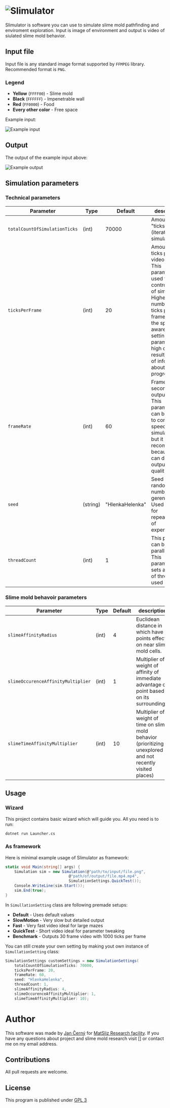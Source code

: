 # ![Slimulator](https://github.com/yagarea/Slimulator/blob/master/media/logo.gif?raw=true)

Slimulator is software you can use to simulate slime mold pathfinding and enviroment exploration.
Input is image of environment and output is video of siulated slime mold behavior. 


## Input file
Input file is any standard image format supported by `FFMPEG` library. Recommended format is `PNG`.

### Legend
- **Yellow** (`FFFF00`) - Slime mold
- **Black** (`FFFFFF`) - Impenetrable wall
- **Red** (`FF0000`) - Food 
- **Every other color** - Free space

Example input:

![Example input](https://raw.githubusercontent.com/yagarea/Slimulator/master/testInputs/maze500-food2.png?raw=true)

## Output

The output of the example input above:

![Example output](https://github.com/yagarea/Slimulator/blob/master/media/exampleOutput.gif?raw=true)

## Simulation parameters

### Technical parameters

| Parameter         			| Type 	| Default | description |
--------------------------------|-------|---------|-----------------
| `totalCountOfSimulationTicks` | (int) | 70000 | Amount "ticks" (iterations of simulations) |
| `ticksPerFrame`				| (int) | 20 | Amount of ticks per one video frame. This parameter is used to control speed of simulation. Higher the number of ticks per frame higher the speed. Be aware that setting this parameter too high can result in loss of information about progress. |
| `frameRate`					| (int) | 60 |Frames per second in output video. This parameter can be used to control speed of simulation too but it is not recommended because it can damage output video quality. |
| `seed`						| (string) | "HlenkaHelenka" | Seed for random number gerenerator. Used mainly for repeatability of experiments. |
| `threadCount`					| (int) | 1 | This program can be parallelized. This parameter sets amount of threads used in |

### Slime mold behavoir parameters

| Parameter         | Type | Default |  description |
--------------------|------|---------|---------------
| `slimeAffinityRadius` 		| (int) | 4 | Euclidean distance in which have points effect on near slime mold cells. |
| `slimeOccurenceAffinityMultiplier` | (int) | 1 | Multiplier of weight of affinity of immediate advantage of point based on its surroundings. |
| `slimeTimeAffinityMultiplier` | (int) | 10 | Multiplier of weight of time on slime mold behavior (prioritizing unexplored and not recently visited places) | 

## Usage

### Wizard

This project contains basic wizard which will guide you. All you need is to run:


```bash
dotnet run Launcher.cs
```

### As framework

Here is minimal example usage of Slimulator as framework:

```c#
static void Main(string[] args) {
	Simulation sim = new Simulation(@"path/to/input/file.png",
               				@"path/of/output/file.mp4.mp4",
               				SimulationSettings.QuickTest());
    Console.WriteLine(sim.Start());
    sim.End(true);
}
```

In `SimullationSetting` class are following premade setups:
- **Default** - Uses default values
- **SlowMotion** - Very slow but detailed output 
- **Fast** - Very fast video ideal for large mazes
- **QuickTest** - Short video ideal for parameter tweaking
- **Benchmark** - Outputs 30 frame video with 1000 ticks per frame

You can still create your own setting by making yout own instance of `SimullationSetting` class:

```c#
SimulationSettings customSettings = new SimulationSettings(
	totalCountOfSimulationTicks: 70000,
    ticksPerFrame: 20,
    frameRate: 60,
    seed: "HlenkaHelenka",
    threadCount: 1,
    slimeAffinityRadius: 4,
    slimeOccurenceAffinityMultiplier: 1,
    slimeTimeAffinityMultiplier: 10);
```

# Author
This software was made by [Jan Černý](https://blackblog.cz/) for [MatSliz Research facility](http://slimoco.ning.com/group/matsliz). If you have any questions about project and slime mold research visit [] or contact me on my email address.

## Contributions
All pull requests are welcome.

## License
This program is published under [GPL 3](https://github.com/yagarea/Slimulator/blob/master/LICENSE)

